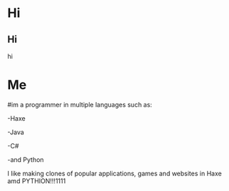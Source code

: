 # Hi
## Hi
hi

# Me
#im a programmer in multiple languages such as:

-Haxe

-Java

-C#

-and Python

I like making clones of popular applications, games and websites in Haxe amd PYTHION!!!1111
